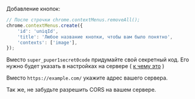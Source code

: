 Добавление кнопок:

```js
// После строчки chrome.contextMenus.removeAll();
chrome.contextMenus.create({
    'id': 'uniqId',
    'title': 'Любое название кнопки, чтобы вам было понятно',
    'contexts': ['image'],
});
```

Вместо ``super_puper1secret0code`` придумайте свой секретный код. Его нужно
будет указать в настройках на сервере ( [к чему это](https://github.com/ostiwe/vksaver) )



Вместо ``https://example.com/`` укажите адрес вашего сервера.

Так же, не забудьте разрешить CORS на вашем сервере.